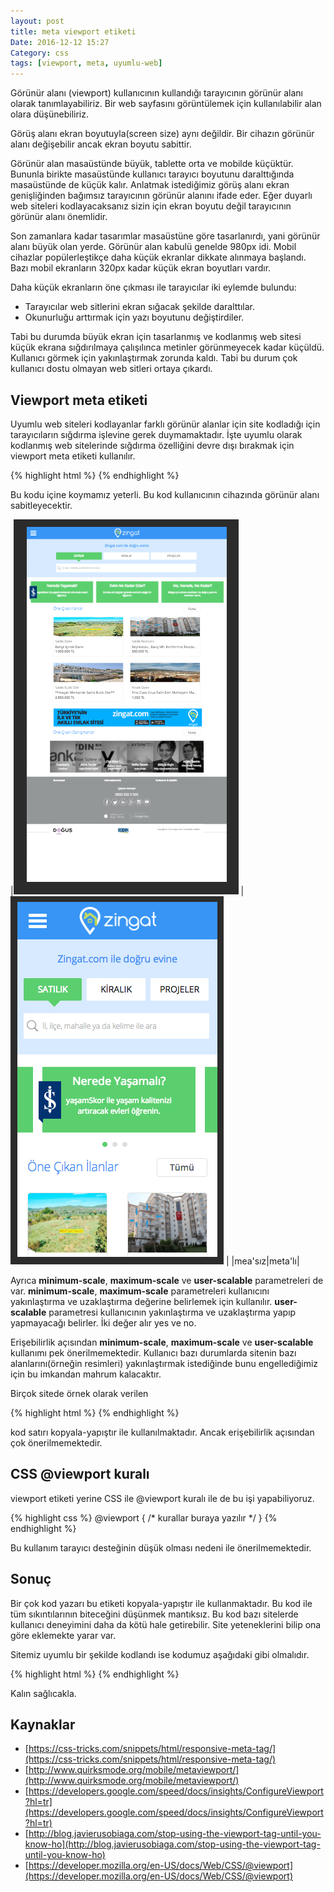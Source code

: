 ```yaml
---
layout: post
title: meta viewport etiketi
Date: 2016-12-12 15:27
Category: css
tags: [viewport, meta, uyumlu-web]
---
```


Görünür alanı (viewport) kullanıcının kullandığı tarayıcının görünür alanı olarak tanımlayabiliriz. Bir web sayfasını görüntülemek için kullanılabilir alan olara düşünebiliriz. 

Görüş alanı ekran boyutuyla(screen size) aynı değildir. Bir cihazın görünür alanı değişebilir ancak ekran boyutu sabittir. 

Görünür alan masaüstünde büyük, tablette orta ve mobilde küçüktür. Bununla birikte masaüstünde kullanıcı tarayıcı boyutunu daralttığında masaüstünde de küçük kalır. Anlatmak istediğimiz görüş alanı ekran genişliğinden bağımsız tarayıcının görünür alanını ifade eder. Eğer duyarlı web siteleri kodlayacaksanız sizin için ekran boyutu değil tarayıcının görünür alanı önemlidir. 

Son zamanlara kadar tasarımlar masaüstüne göre tasarlanırdı, yani görünür alanı büyük olan yerde. Görünür alan kabulü genelde 980px idi. Mobil cihazlar popülerleştikçe daha küçük ekranlar dikkate alınmaya başlandı. Bazı mobil ekranların 320px kadar küçük ekran boyutları vardır. 

Daha küçük ekranların öne çıkması ile tarayıcılar iki eylemde bulundu:

 - Tarayıcılar web sitlerini ekran sığacak şekilde daralttılar.
 - Okunurluğu arttırmak için yazı boyutunu değiştirdiler.

Tabi bu durumda büyük ekran için tasarlanmış ve kodlanmış web sitesi küçük ekrana sığdırılmaya çalışılınca metinler görünmeyecek kadar küçüldü. Kullanıcı görmek için yakınlaştırmak zorunda kaldı. Tabi bu durum çok kullanıcı dostu olmayan web sitleri ortaya çıkardı.

## Viewport meta etiketi

Uyumlu web siteleri kodlayanlar farklı görünür alanlar için site kodladığı için tarayıcıların sığdırma işlevine gerek duymamaktadır. İşte uyumlu olarak kodlanmış web sitelerinde sığdırma özelliğini devre dışı bırakmak için viewport meta etiketi kullanılır.

{% highlight html %}
<meta name="viewport" content="width=device-width, initial-scale=1">
{% endhighlight %}

Bu kodu <head> içine koymamız yeterli. Bu kod kullanıcının cihazında görünür alanı sabitleyecektir.

|![meta'sız](/images/viewport-yok.png) |![meta'lı](/images/viewport-var.png)  |
|mea'sız|meta'lı|

Ayrıca **minimum-scale**, **maximum-scale** ve **user-scalable** parametreleri de var. **minimum-scale**, **maximum-scale** parametreleri kullanıcını yakınlaştırma ve uzaklaştırma değerine belirlemek için kullanılır. **user-scalable** parametresi kullanıcının yakınlaştırma ve uzaklaştırma yapıp yapmayacağı belirler. İki değer alır yes ve no.

Erişebilirlik açısından **minimum-scale**, **maximum-scale** ve **user-scalable** kullanımı pek önerilmemektedir. Kullanıcı bazı durumlarda sitenin bazı alanlarını(örneğin resimleri) yakınlaştırmak istediğinde bunu engellediğimiz için bu imkandan mahrum kalacaktır. 

Birçok sitede örnek olarak verilen 

{% highlight html %}
<meta name="viewport" content="width=device-width, initial-scale=1, maximum-scale=1.0, user-scalable=no">
{% endhighlight %}

kod satırı kopyala-yapıştır ile kullanılmaktadır. Ancak erişebilirlik açısından çok önerilmemektedir.

## CSS @viewport kuralı

viewport etiketi yerine CSS ile @viewport kuralı ile de bu işi yapabiliyoruz. 

{% highlight css %}
@viewport {
  /* kurallar buraya yazılır */
}
{% endhighlight %}

Bu kullanım tarayıcı desteğinin düşük olması nedeni ile önerilmemektedir. 

## Sonuç

Bir çok kod yazarı bu etiketi kopyala-yapıştır ile kullanmaktadır. Bu kod ile tüm sıkıntılarının biteceğini düşünmek mantıksız. Bu kod bazı sitelerde kullanıcı deneyimini daha da kötü hale getirebilir. Site yeteneklerini bilip  ona göre eklemekte yarar var. 

Sitemiz uyumlu bir şekilde kodlandı ise kodumuz aşağıdaki gibi olmalıdır.

{% highlight html %}
<meta name="viewport" content="width=device-width, initial-scale=1">
{% endhighlight %}

Kalın sağlıcakla.

## Kaynaklar

 - [https://css-tricks.com/snippets/html/responsive-meta-tag/](https://css-tricks.com/snippets/html/responsive-meta-tag/) 
 - [http://www.quirksmode.org/mobile/metaviewport/](http://www.quirksmode.org/mobile/metaviewport/)
 - [https://developers.google.com/speed/docs/insights/ConfigureViewport?hl=tr](https://developers.google.com/speed/docs/insights/ConfigureViewport?hl=tr)
 - [http://blog.javierusobiaga.com/stop-using-the-viewport-tag-until-you-know-ho](http://blog.javierusobiaga.com/stop-using-the-viewport-tag-until-you-know-ho)
 - [https://developer.mozilla.org/en-US/docs/Web/CSS/@viewport](https://developer.mozilla.org/en-US/docs/Web/CSS/@viewport)